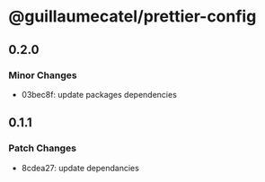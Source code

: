 # @guillaumecatel/prettier-config

## 0.2.0

### Minor Changes

- 03bec8f: update packages dependencies

## 0.1.1

### Patch Changes

- 8cdea27: update dependancies
